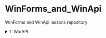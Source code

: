 # WinForms_and_WinApi
 WinForms and WinApi lessons repository

<details><summary> 1. WinAPI </summary><p>

---

[WinApi with empty peoject example](\CW\lesson_1\winApi32EmptyDemo "\CW\lesson_1\winApi32EmptyDemo")   

[WinApi with basic template example](\CW\lesson_1\winDeskAppDemo "\CW\lesson_1\winDeskAppDemo")   

---

## Unicode vs ANSI
***ANSI (American National Standarts Institute)***   
***ASCII (American Standart Code for Information Interchange)***

> Ansi -> char array  
char -> 1 byte  
pow(2,8) = 256  

> Unicode  -> wide char array  
wchar_t -> 2 byte  
pow(2,16) = 65536   

```#define _UNICODE``` - добавляет обобщенный тип ```TCHAR```

```TCHAR array[15] = _TEXT("asdasd");```
```TCHAR array[15] = (L"asdasd");``` - макрос преобразует строку в юникод

### Transcodding
- ANSI -> Unicode
    - MultyByteToWideChar 
    - ```mbstowcs(...)```
- Unicode -> ANSI
    - WideByteCharToMultyByte
    - ```wcstombs(...)```

## Notations
 - Pascal -> ```private bool BookTitle (){}```
 - Camel -> ```public strin bookTitle(){}```
 - Hungary ->  ```protected int iBookTitle(){}```


---

</p></details>
